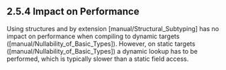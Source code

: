 ## 2.5.4 Impact on Performance

Using structures and by extension [manual/Structural_Subtyping] has no impact on performance when compiling to dynamic targets ([manual/Nullability_of_Basic_Types]). However, on static targets ([manual/Nullability_of_Basic_Types]) a dynamic lookup has to be performed, which is typically slower than a static field access.